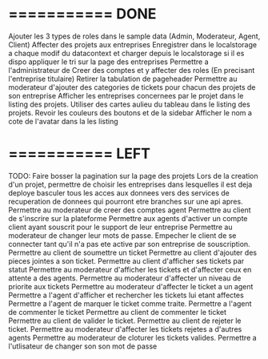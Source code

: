 


===========
DONE
===========
Ajouter les 3 types de roles dans le sample data (Admin, Moderateur, Agent, Client)
Affecter des projets aux entreprises
Enregistrer dans le localstorage a chaque modif du datacontext et charger depuis le localstorage si il es dispo
appliquer le tri sur la page des entreprises
Permettre a l'administrateur de Creer des comptes et y affecter des roles (En precisant l'entreprise titulaire)
Retirer la tabulation de pageheader
Permettre au moderateur d'ajouter des categories de tickets pour chacun des projets de son entreprise
Afficher les entreprises concernees par le projet dans le listing des projets.
Utiliser des cartes aulieu du tableau dans le listing des projets.
Revoir les couleurs des boutons et de la sidebar
Afficher le nom a cote de l'avatar dans la les listing

===========
 LEFT
===========
TODO:
Faire bosser la pagination sur la page des projets
Lors de la creation d'un projet, permettre de choisir les entreprises dans lesquelles il est deja deploye
basculer tous les acces aux donnees vers des services de recuperation de donnees qui pourront etre branches sur une api apres.
Permettre au moderateur de creer des comptes agent
Permettre au client de s'inscrire sur la plateforme
Permettre aux agents d'activer un compte client ayant souscrit pour le support de leur entreprise
Permettre au moderateur de changer leur mots de passe.
Empecher le client de se connecter tant qu'il n'a pas ete active par son entreprise de souscription.
Permettre au client de soumettre un ticket
Permettre au client d'ajouter des pieces jointes a son ticket.
Permettre au client d'afficher ses tickets par statut
Permettre au moderateur d'afficher les tickets et d'affecter ceux en attente a des agents.
Permettre au moderateur d'affecter un niveau de priorite aux tickets
Permettre au moderateur d'affecter le ticket a un agent
Permettre a l'agent d'afficher et rechercher les tickets lui etant affectes
Permettre a l'agent de marquer le ticket comme traite.
Permettre a l'agent de commenter le ticket
Permettre au client de commenter le ticket
Permettre au client de valider le ticket.
Permettre au client de rejeter le ticket.
Permettre au moderateur d'affecter les tickets rejetes a d'autres agents
Permettre au moderateur de cloturer les tickets valides.
Permettre a l'utlisateur de changer son son mot de passe